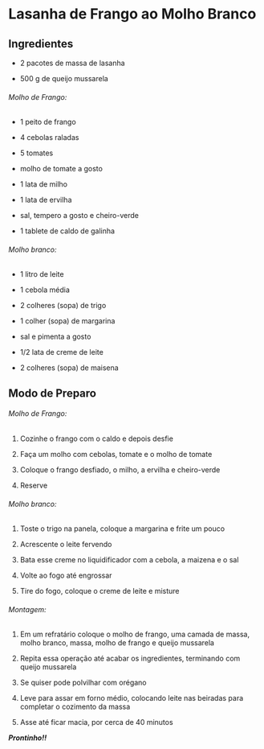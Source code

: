 # Lasanha de Frango ao Molho Branco

## Ingredientes

- 2 pacotes de massa de lasanha

- 500 g de queijo mussarela

###### Molho de Frango:

- 1 peito de frango

- 4 cebolas raladas

- 5 tomates

- molho de tomate a gosto

- 1 lata de milho

- 1 lata de ervilha

- sal, tempero a gosto e cheiro-verde

- 1 tablete de caldo de galinha

###### Molho branco:

- 1 litro de leite

- 1 cebola média

- 2 colheres (sopa) de trigo

- 1 colher (sopa) de margarina

- sal e pimenta a gosto

- 1/2 lata de creme de leite

- 2 colheres (sopa) de maisena

## Modo de Preparo

###### Molho de Frango:

1. Cozinhe o frango com o caldo e depois desfie

2. Faça um molho com cebolas, tomate e o molho de tomate

3. Coloque o frango desfiado, o milho, a ervilha e cheiro-verde

4. Reserve

###### Molho branco:

1. Toste o trigo na panela, coloque a margarina e frite um pouco

2. Acrescente o leite fervendo

3. Bata esse creme no liquidificador com a cebola, a maizena e o sal

4. Volte ao fogo até engrossar

5. Tire do fogo, coloque o creme de leite e misture

###### Montagem:

1. Em um refratário coloque o molho de frango, uma camada de massa, molho branco, massa, molho de frango e queijo mussarela

2. Repita essa operação até acabar os ingredientes, terminando com queijo mussarela

3. Se quiser pode polvilhar com orégano

4. Leve para assar em forno médio, colocando leite nas beiradas para completar o cozimento da massa

5. Asse até ficar macia, por cerca de 40 minutos



***Prontinho!!***
